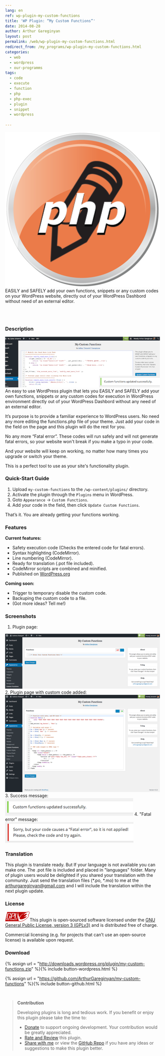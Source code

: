 ```yaml
---
lang: en
ref: wp-plugin-my-custom-functions
title: 'WP Plugin: “My Custom Functions”'
date: 2014-08-28
author: Arthur Gareginyan
layout: post
permalink: /web/wp-plugin-my-custom-functions.html
redirect_from: /my_programs/wp-plugin-my-custom-functions.html
categories:
  - web
  - wordpress
  - our-programms
tags:
  - code
  - execute
  - function
  - php
  - php-exec
  - plugin
  - snippet
  - wordpress

---
```


![thumb](/images/my-custom-functions/icon.png)
EASILY and SAFELY add your own functions, snippets or any custom codes on your WordPress website, directly out of your WordPress Dashbord without need of an external editor.

<br><br>

### Description

<img src="/images/my-custom-functions/banner.png" alt="WP Plugin &quot;My Custom Functions&quot;" />
An easy to use WordPress plugin that lets you EASILY and SAFELY add your own functions, snippets or any custom codes for execution in WordPress environment directly out of your WordPress Dashbord without any need of an external editor. 

It’s purpose is to provide a familiar experience to WordPress users. No need any more editing the functions.php file of your theme. Just add your code in the field on the page and this plugin will do the rest for you.

No any more “Fatal error”. These codes will run safely and will not generate fatal errors, so your website won't break if you make a typo in your code.

And your website will keep on working, no matter how many times you upgrade or switch your theme.

This is a perfect tool to use as your site's functionality plugin.


### Quick-Start Guide

1. Upload `my-custom-functions` to the `/wp-content/plugins/` directory.
2. Activate the plugin through the `Plugins` menu in WordPress.
3. Goto `Appearance` -> `Custom Functions`.
4. Add your code in the field, then click `Update Custom Functions`.

That’s it. You are already getting your functions working.


### Features

**Current features:**

* Safety execution code (Checks the entered code for fatal errors).
* Syntax highlighting  (CodeMirror).
* Line numbering  (CodeMirror).
* Ready for translation (.pot file included).
* CodeMirror scripts are combined and minified.
* Published on [WordPress.org](http://wordpess.org/)

**Coming soon:**

* Trigger to temporary disable the custom code.
* Backuping the custom code to a file.
* (Got more ideas? Tell me!)


### Screenshots

1. Plugin page:
<img src="/images/my-custom-functions/screenshot-1.png" alt="WP plugin &quot;My Custom Functions&quot; by Arthur Gareginyan" />
2. Plugin page with custom code added:
<img src="/images/my-custom-functions/screenshot-2.png" alt="WP plugin &quot;My Custom Functions&quot; by Arthur Gareginyan" />
3. Success message:
<img src="/images/my-custom-functions/screenshot-3.png" alt="WP plugin &quot;My Custom Functions&quot; by Arthur Gareginyan" />
4. "Fatal error" message:
<img src="/images/my-custom-functions/screenshot-4.png" alt="WP plugin &quot;My Custom Functions&quot; by Arthur Gareginyan" />


### Translation

This plugin is translate ready. But If your language is not available you can make one. The .pot file is included and placed in "languages" folder. Many of plugin users would be delighted if you shared your translation with the community. Just send the translation files (*.po, *.mo) to me at the arthurgareginyan@gmail.com and I will include the translation within the next plugin update.


### License

<img src="/images/gplv3.png" alt="gplv3" width="80" class="alignleft" style="border:none;" />This plugin is open-sourced software licensed under the <a href="http://www.gnu.org/licenses/gpl-3.0.html" title="GPLv3" target="_blank">GNU General Public License, version 3 (GPLv3)</a> and is distributed free of charge.

Commercial licensing (e.g. for projects that can’t use an open-source license) is available upon request.


### Download

{% assign url = "http://downloads.wordpress.org/plugin/my-custom-functions.zip" %}{% include button-wordpress.html %}

{% assign url = "https://github.com/ArthurGareginyan/my-custom-functions" %}{% include button-github.html %}


<br>

>**Contribution**
>
>Developing plugins is long and tedious work. If you benefit or enjoy this plugin please take the time to:
>
>* [Donate](http://www.arthurgareginyan.com/donate.html) to support ongoing development. Your contribution would be greatly appreciated.
>* [Rate and Review](https://wordpress.org/support/view/plugin-reviews/my-custom-functions?rate=5#postform) this plugin.
>* [Share with me](mailto:arthurgareginyan@gmail.com) or view the [GitHub Repo](https://github.com/ArthurGareginyan/my-custom-functions) if you have any ideas or suggestions to make this plugin better.
